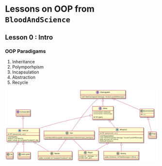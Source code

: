 # Lessons on OOP from `BloodAndScience`

## Lesson 0 : Intro

### OOP Paradigams

1. Inheritance 
2. Polymporhpism
3. Incapsulation
4. Abstraction
5. Recycle

![Architecture](Res/Architecture.png)
